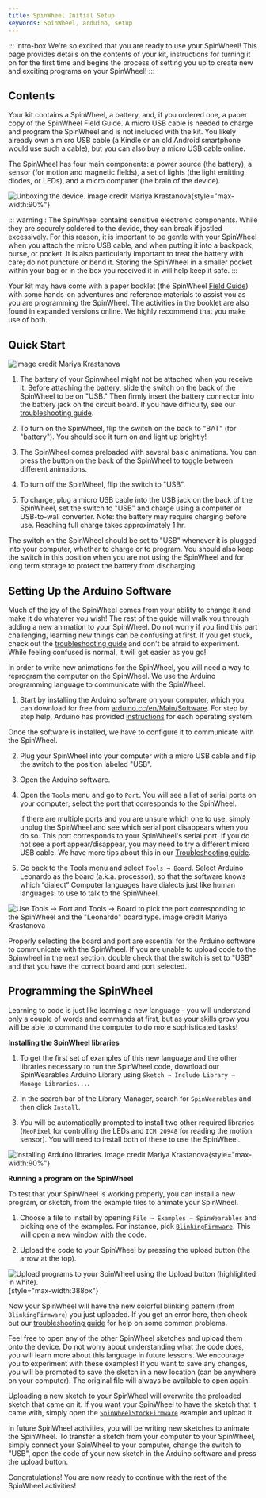 ```yaml
---
title: SpinWheel Initial Setup
keywords: SpinWheel, arduino, setup
---
```


::: intro-box
We're so excited that you are ready to use your SpinWheel! This page provides details on
the contents of your kit, instructions for turning it on for the first time and begins the
process of setting you up to create new and exciting programs on your SpinWheel!
:::

## Contents

Your kit contains a SpinWheel, a battery, and, if you ordered one, a paper copy of the SpinWheel Field Guide. 
A micro USB cable is needed to charge and program the SpinWheel and is not included with the kit. 
You likely already own a micro USB cable (a Kindle or an old Android smartphone would use such a cable), but you can also buy a micro USB cable online.

The SpinWheel has four main components: a power source (the battery), a sensor (for motion and magnetic fields), a set of lights (the light emitting diodes, or LEDs), and a micro computer (the brain of the device).

![Unboxing the device. <a class="imagecredit" href="https://monochra.com/">image credit Mariya Krastanova</a>](/images/quickstart/unboxing.small.png "Unboxing the device."){style="max-width:90%"}

::: warning :
The SpinWheel contains sensitive electronic components. While they are securely soldered to the devide, they can break if jostled excessively. For this reason, it is important to be gentle with your SpinWheel when you attach the micro USB cable, and when putting it into a backpack, purse, or pocket. It is also particularly important to treat the battery with care; do not puncture or bend it. Storing the SpinWheel in a smaller pocket within your bag or in the box you received it in will help keep it safe. 
:::

Your kit may have come with a paper booklet (the SpinWheel [Field Guide](/book)) with some hands-on adventures and reference materials to assist you as you are programming the SpinWheel. The activities in the booklet are also found in expanded versions online. We highly recommend that you make use of both. 


## Quick Start

![<a class="imagecredit" href="https://monochra.com/">image credit Mariya Krastanova</a>](/images/quickstart/arduino_library_setup.small.png "Arduino setup.")

1. The battery of your Spinwheel might not be attached when you receive it. Before attaching the battery, slide the switch on the back of the SpinWheel to be on "USB." Then firmly insert the battery connector into the battery jack on the circuit board. If you have difficulty, see our [troubleshooting guide](/troubleshoot). 

2. To turn on the SpinWheel, flip the switch on the back to "BAT" (for "battery"). You should see it turn on and light up brightly! 

3. The SpinWheel comes preloaded with several basic animations. You can press the button on the back of the SpinWheel to toggle between different animations. 

4. To turn off the SpinWheel, flip the switch to "USB".

5. To charge, plug a micro USB cable into the USB jack on the back of the SpinWheel, set the switch to "USB" and charge using a computer or USB-to-wall converter. Note: the battery may require charging before use. Reaching full charge takes approximately 1 hr.

The switch on the SpinWheel should be set to "USB" whenever it is plugged into your computer, whether to charge or to program. You should also keep the switch in this position when you are not using the SpinWheel and for long term storage to protect the battery from discharging. 




## Setting Up the Arduino Software

Much of the joy of the SpinWheel comes from your ability to change it and make it do whatever you wish! The rest of the guide will walk you through adding a new animation to your SpinWheel. Do not worry if you find this part challenging, learning new things can be confusing at first. If you get stuck, check out the [troubleshooting guide](/troubleshoot) and don't be afraid to experiment. While feeling confused is normal, it will get easier as you go!

In order to write new animations for the SpinWheel, you will need a way to reprogram the computer on the SpinWheel. We use the Arduino programming language to communicate with the SpinWheel. 

1. Start by installing the Arduino software on your computer, which you can download for free from [arduino.cc/en/Main/Software](https://arduino.cc/en/Main/Software#download). For step by step help, Arduino has provided [instructions](https://www.arduino.cc/en/Guide) for each operating system.

Once the software is installed, we have to configure it to communicate with the SpinWheel.

2. Plug your SpinWheel into your computer with a micro USB cable and flip the switch to the position labeled "USB". 

3. Open the Arduino software. 

4. Open the `Tools` menu and go to `Port`. You will see a list of serial ports on your computer; select the port that corresponds to the SpinWheel. 

    If there are multiple ports and you are unsure which one to use, simply unplug the SpinWheel and see which serial port disappears when you do so. This port corresponds to your SpinWheel's serial port. If you do not see a port appear/disappear, you may need to try a different micro USB cable. We have more tips about this in our [Troubleshooting guide](/troubleshoot).

5. Go back to the Tools menu and select `Tools → Board`. Select Arduino Leonardo as the board (a.k.a. processor), so that the software knows which <span class="footnote">“dialect” <span>Computer languages have dialects just like human languages!</span></span> to use to talk to the SpinWheel.

![Use `Tools → Port` and `Tools → Board` to pick the port corresponding to the SpinWheel and the "Leonardo" board type. <a class="imagecredit" href="https://monochra.com/">image credit Mariya Krastanova</a>](/images/quickstart/port_and_board_screenshot.png "Use `Tools→ Port` and `Tools→ Board` to change the settings on the Arduino software.")

Properly selecting the board and port are essential for the Arduino software to communicate with the SpinWheel. If you are unable to upload code to the Spinwheel in the next section, double check that the switch is set to "USB" and that you have the correct board and port selected.

## Programming the SpinWheel

Learning to code is just like learning a new language - you will understand only a couple of words and commands at first, but as your skills grow you will be able to command the computer to do more sophisticated tasks! 

**Installing the SpinWheel libraries**

1. To get the first set of examples of this new language and the other libraries necessary to run the SpinWheel code, download our SpinWearables Arduino Library using `Sketch → Include Library → Manage Libraries...`. 
  
2. In the search bar of the Library Manager, search for `SpinWearables` and then click `Install`. 
3. You will be automatically prompted to install two other required libraries (`NeoPixel` for controlling the LEDs and `ICM 20948` for reading the motion sensor). You will need to install both of these to use the SpinWheel.

![Installing Arduino libraries. <a class="imagecredit" href="https://monochra.com/">image credit Mariya Krastanova</a>](/images/quickstart/adding_libraries_screenshot.png "Installing Arduino libraries."){style="max-width:90%"}

**Running a program on the SpinWheel**

To test that your SpinWheel is working properly, you can install a new program, or sketch, from the example files to animate your SpinWheel. 

1. Choose a file to install by opening `File → Examples → SpinWearables` and picking one of the examples. 
For instance, pick [`BlinkingFirmware`](/codedoc/examples/BlinkingFirmware). This will open a new window with the code.

2. Upload the code to your SpinWheel by pressing the upload button (the arrow at the top). 
  
![Upload programs to your SpinWheel using the `Upload` button (highlighted in white).](/images/quickstart/upload_button_screenshot.png "Upload programs to your SpinWheel using the `Upload` button (highlighted in white)."){style="max-width:388px"}
  
Now your SpinWheel will have the new colorful blinking pattern (from `BlinkingFirmware`) you just uploaded. 
If you get an error here, then check out our [troubleshooting guide](/troubleshoot) for help on some common problems.


Feel free to open any of the other SpinWheel sketches and upload them onto the device.
Do not worry about understanding what the code does, 
you will learn more about this language in future lessons.
We encourage you to experiment with these examples! 
If you want to save any changes, you will be prompted to save the sketch in a new location (can be anywhere on your computer). The original file will always be available to open again.

Uploading a new sketch to your SpinWheel will overwrite the preloaded sketch that came on it. 
If you want your SpinWheel to have the sketch that it came with, simply open the [`SpinWheelStockFirmware`](/codedoc/examples/SpinWheelStockFirmware) example and upload it.

In future SpinWheel activities, you will be writing new sketches to animate the SpinWheel. 
To transfer a sketch from your computer to your SpinWheel, 
simply connect your SpinWheel to your computer, change the switch to "USB", 
open the code of your new sketch in the Arduino software and press the upload button. 
 
Congratulations! You are now ready to continue with the rest of the SpinWheel activities!

